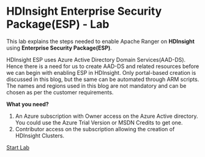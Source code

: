 # HDInsight Enterprise Security Package(ESP) - Lab 

This lab explains the steps needed to enable Apache Ranger on **HDInsight** using **Enterprise Security Package(ESP)**.

HDInsight ESP uses Azure Active Directory Domain Services(AAD-DS). Hence there is a need for us to create AAD-DS and related resources before we can begin with enabling ESP in HDInsight. Only portal-based creation is discussed in this blog, but the same can be automated through ARM scripts. The names and regions used in this blog are not mandatory and can be chosen as per the customer requirements.

**What you need?**

1. An Azure subscription with Owner access on the Azure Active directory. You could use the Azure Trial Version or MSDN Credits to get one.
2. Contributor access on the subscription allowing the creation of HDInsight Clusters.


[Start Lab](https://github.com/arnabganguly/HDInsightESPLab/blob/master/HDInsightESPlab.md)

<!--stackedit_data:
eyJoaXN0b3J5IjpbLTE5MDM3MjgwNDZdfQ==
-->

